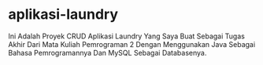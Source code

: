 # aplikasi-laundry
Ini Adalah Proyek CRUD Aplikasi Laundry Yang Saya Buat Sebagai Tugas Akhir Dari Mata Kuliah Pemrograman 2 Dengan Menggunakan Java Sebagai Bahasa Pemrogramannya Dan MySQL Sebagai Databasenya.
